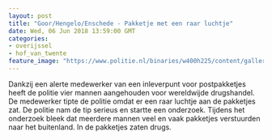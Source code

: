 ```yaml
---
layout: post
title: "Goor/Hengelo/Enschede - Pakketje met een raar luchtje"
date: Wed, 06 Jun 2018 13:59:00 GMT
categories: 
- overijssel 
- hof_van_twente 
feature_image: "https://www.politie.nl/binaries/w400h225/content/gallery/politie/nieuws/2018/juni/02-on/img-20180605-wa0004.jpg"
---
```


Dankzij een alerte medewerker van een inleverpunt voor postpakketjes heeft de politie vier mannen aangehouden voor wereldwijde drugshandel. De medewerker tipte de politie omdat er een raar luchtje aan de pakketjes zat. De politie nam de tip serieus en startte een onderzoek. Tijdens het onderzoek bleek dat meerdere mannen veel en vaak pakketjes verstuurden naar het buitenland. In de pakketjes zaten drugs.
